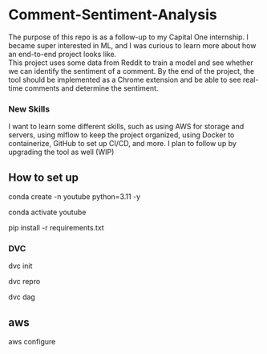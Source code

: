 # Comment-Sentiment-Analysis
The purpose of this repo is as a follow-up to my Capital One internship. I became super interested in ML, and I was curious to learn more about how an end-to-end project looks like.  
This project uses some data from Reddit to train a model and see whether we can identify the sentiment of a comment. By the end of the project, the tool should be implemented as a Chrome extension and be able to see real-time comments and determine the sentiment.
### New Skills 
I want to learn some different skills, such as using AWS for storage and servers, using mlflow to keep the project organized, using Docker to containerize, GitHub to set up CI/CD, and more.
I plan to follow up by upgrading the tool as well (WIP) 

## How to set up 

conda create -n youtube python=3.11 -y 

conda activate youtube 

pip install -r requirements.txt 

### DVC 

dvc init 

dvc repro 

dvc dag 

## aws 

aws configure
